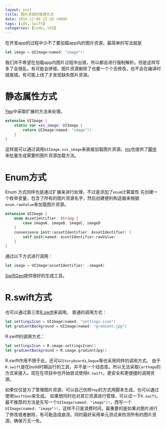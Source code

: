 ```yaml
---
layout: post
title: 图片资源的管理方式
date: 2016-12-08 15:28 +0800
tags: [iOS, Swift]
categories: [Code, iOS]
---
```


在开发app的过程中少不了要加载app内的图片资源，最简单的写法就是
```Swift
let image = UIImage(named: "image")!
```
我们并不希望在加载app内图片过程中出错，所以都会进行强制解析。但是这样写多了会很乱，有可能会拼错，图片资源删除了也要一个个去修改，也不会在编译时就报错。有可能上线了才发现缺失图片资源。

# 静态属性方式
[Yep](https://github.com/CatchChat/Yep)中采取扩展的方法来处理。
```Swift
extension UIImage {
    static var xxx_image: UIImage {
        return UIImage(named: "image")!
    }
}
```
这样就可以通过调用`UIImage.xxx_image`来直接加载图片资源。[nix]()也提供了[脚步](https://github.com/nixzhu/dev-blog/blob/master/2016-08-11-awk.md)来批量生成需要的图片资源加载方法。
# Enum方式
Enum 方式同样也是通过扩展来进行处理，不过是添加了`enum`计算属性
先创建一个枚举变量，包含了所有的图片资源名字，然后创建便利构造器来根据`enum.rawValue`来加载图片资源。
```Swift
extension UIImage {
    enum AssetIentifier: String {
        case imageA, imageB, imageC, imageD
    }
    convenience init!(assetIdentifier: AssetIdentifier) {
        self.init(named: assetIdentifier.rawValue)
    }
}
```
通过以下方式进行调用：
```Swift
let image = UIImage(assetIdentifier: .imageA)
```
[SwiftGen](https://github.com/AliSoftware/SwiftGen)提供很好的生成工具。
# R.swift方式
也可以通过第三库[R.swift](https://github.com/mac-cain13/R.swift)来调用。
普通的调用方式：
```Swift
let settingsIcon = UIImage(named: "settings-icon")
let gradientBackground = UIImage(named: "gradient.jpg")
```
R.swift的调用方式：
```Swift
let settingsIcon = R.image.settingsIcon()
let gradientBackground = R.image.gradientJpg()
```
R.swift作用不限于此，还可以`Storyboards`,`Segue`等也采用同样的调用方式。
由于`R.swift`是在build时期运行的工具，并不是一个动态库。所以无法采取`Carthage`的方式来接入。现在在项目中也开始尝试使用`R.swift`。更安全和更便捷的调用资源。

如果仅仅是为了管理图片资源，可以自己仿照`Yep`的方式用脚本生成。也可以通过使用`SwiftGen`来生成。
如果想同时也对其它资源进行管理，可以试一下`R.swift`。
最不推荐的方法是东写一个`UIImage(named: "image")!`，西写一个`UIImage(named: "image")!`，这样不只是浪费时间，最重要的是如果对图片进行了修改或者删除，有可能造成崩溃。同时最好采用单元测试来检测所有的图片资源，确保万无一失。
